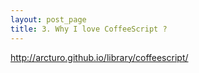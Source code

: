```yaml
---
layout: post_page
title: 3. Why I love CoffeeScript ?
---
```


http://arcturo.github.io/library/coffeescript/
